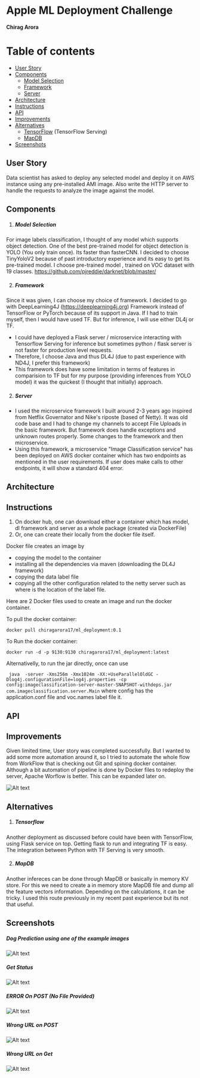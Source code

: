 # Apple ML Deployment Challenge

**Chirag Arora**

Table of contents
=================

   * [User Story](#user-story)
   * [Components](#components)
      * [Model Selection](#model-selection)
      * [Framework](#framework)
      * [Server](#server)
   * [Architecture](#architecture)
   * [Instructions](#instructions)
   * [API](#api)
   * [Improvements](#improvements)
   * [Alternatives](#alternatives)
      * [TensorFlow](#tensorflow) (TensorFlow Serving)
      * [MapDB](#mapdb)
   * [Screenshots](#screenshots)

## User Story
Data scientist has asked to deploy any selected model and deploy it on AWS instance using any pre-installed AMI image. Also write the HTTP server to handle the requests to analyze the image against the model. 

## Components
1. ##### Model Selection 

For image labels classification, I thought of any model which supports object detection. One of the best pre-trained model for object detection is YOLO (You only train once). Its faster than fasterCNN. I decided to choose TinyYoloV2 because of past introductory experience and its easy to get its pre-trained model. I choose pre-trained model , trained on VOC dataset with 19 classes.
https://github.com/pjreddie/darknet/blob/master/

2. ##### Framework

Since it was given, I can choose my choice of framework. I decided to go with DeepLearning4J (https://deeplearning4j.org) Framework instead of TensorFlow or PyTorch because of its support in Java. If I had to train myself, then I would have used TF. But for inference, I will use either DL4j or TF. 
 - I could have deployed a Flask server / microservice interacting with Tensorflow Serving for inference but sometimes python / flask server is not faster for production level requests. 
 - Therefore, I choose Java and thus DL4J (due to past experience with ND4J, I prefer this framework)
 - This framework does have some limitation in terms of features in comparision to TF but for my purpose (providing inferences from YOLO model) it was the quickest (I thought that initially) approach.
 
2. ##### Server

- I used the microservice framework I built around 2-3 years ago inspired from Netflix Governator and Nike's riposte (based of Netty). It was old code base and I had to change my channels to accept File Uploads in the basic framework. But framework does handle exceptions and unknown routes properly. Some changes to the framework and then microservice.
- Using this framework, a microservice "Image Classification service" has been deployed on AWS docker container which has two endpoints as mentioned in the user requirements. If user does make calls to other endpoints, it will show a standard 404 error. 

## Architecture


## Instructions
1. On docker hub, one can download either a container which has model, dl framework and server as a whole package (created via DockerFile) 
2. Or, one can create their locally from the docker file itself. 

Docker file creates an image by 
- copying the model to the container
- installing all the dependencies via maven (downloading the DL4J framework)
- copying the data label file
- copying all the other configuration related to the netty server such as where is the location of the label file. 

Here are 2 Docker files used to create an image and run the docker container.

To pull the docker container: 

``` docker pull chiragarora17/ml_deployment:0.1 ```


To Run the docker container:

``` docker run -d -p 9130:9130 chiragarora17/ml_deployment:latest  ```



Alternativelly, to run the jar directly, once can use

``` java  -server -Xms256m -Xmx1024m -XX:+UseParallelOldGC -Dlog4j.configurationFile=log4j.properties -cp config:imageclassification-server-master-SNAPSHOT-withdeps.jar com.imageclassification.server.Main```
where config has the application.conf file and voc.names label file it.

## API




## Improvements
Given limited time, User story was completed successfully. But I wanted to add some more automation around it, so I tried to automate the whole flow from WorkFlow that is checking out Git and spining docker container. Although a bit automation of pipeline is done by Docker files to redeploy the server, Apache Worflow is better. This can be expanded later on.

![Alt text](screenshots/workflow.png?raw=true "Workflow")


## Alternatives
1. ##### Tensorflow

Another deployment as discussed before could have been with TensorFlow, using Flask service on top. Getting flask to run and integrating TF is easy. The integration between Python with TF Serving is very smooth. 

2. ##### MapDB

Another infereces can be done through MapDB or basically in memory KV store. For this we need to create a in memory store MapDB file and dump all the feature vectors information. Depending on the calculations, it can be tricky. I used this route previously in my recent past experience but its not that useful.

## Screenshots

##### Dog Prediction using one of the example images
![Alt text](screenshots/dog_prediction_result.png?raw=true "Dog Prediction using one of the example images")

##### Get Status 
![Alt text](screenshots/getstatus_result.png?raw=true "Get status api result")

##### ERROR On POST (No File Provided)
![Alt text](screenshots/no_file_post_error_result.png?raw=true "POST ERROR")


##### Wrong URL on POST
![Alt text](screenshots/wrong_url_post_result.png?raw=true "Wrong URL on POST")

##### Wrong URL on Get
![Alt text](screenshots/wrongurl_get_result.png?raw=true "Wrong URL on GET")
